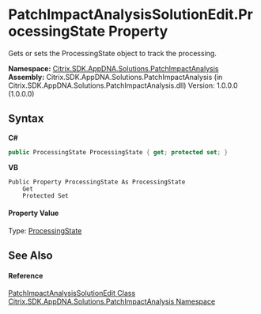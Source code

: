 # PatchImpactAnalysisSolutionEdit.ProcessingState Property 
 

Gets or sets the ProcessingState object to track the processing.

**Namespace:**&nbsp;<a href="871ad9a2-386c-600b-6667-036c2dd65206">Citrix.SDK.AppDNA.Solutions.PatchImpactAnalysis</a><br />**Assembly:**&nbsp;Citrix.SDK.AppDNA.Solutions.PatchImpactAnalysis (in Citrix.SDK.AppDNA.Solutions.PatchImpactAnalysis.dll) Version: 1.0.0.0 (1.0.0.0)

## Syntax

**C#**
```csharp
public ProcessingState ProcessingState { get; protected set; }
```

**VB**
```vbnet
Public Property ProcessingState As ProcessingState
	Get
	Protected Set
```


#### Property Value
Type: <a href="0c4e0f80-293e-004f-2d4b-942b254b7b2f">ProcessingState</a>

## See Also


#### Reference
<a href="86ccf18a-abdd-4c92-8f94-6c0f5c3ea316">PatchImpactAnalysisSolutionEdit Class</a><br /><a href="871ad9a2-386c-600b-6667-036c2dd65206">Citrix.SDK.AppDNA.Solutions.PatchImpactAnalysis Namespace</a><br />